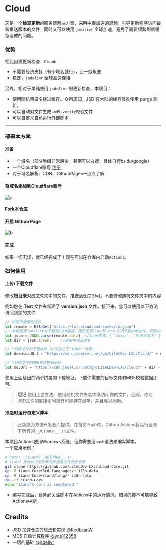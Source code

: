 # Cloud
这是一个**检查更新**的服务器解决方案，采用中继加速的思想，引导更新程序访问最新推送版本的文件，同时又可以使用 `jsdelivr` 全球加速，避免了需要频繁刷新缓存造成的问题。

### 优势

相比自建更新检查，`Cloud`:

 - 不需要经济支持（有个域名就行），且一劳永逸
 - 稳定，`jsdelivr` 全球高速连接

另外，相对于单纯使用 `jsdelivr` 的更新检查，本项目：
 - 使用随机目录名绕过缓存。众所周知，JSD 在大陆的缓存很难使用 purge 刷新。
 - 可以自动对文件生成`.md5.verify`校验文件
 - 可以自定义自动运行外部脚本

------

### 部署本方案
#### 准备
 - 一个域名（部分后缀非常廉价，甚至可以白嫖，具体自行baidu/google）
 - 一个Cloudflare账号 [注册](https://dash.cloudflare.com/sign-up)
 - 对于域名解析、CDN、GithubPages一点点了解
#### 将域名添加到Cloudflare账号
![a](https://user-images.githubusercontent.com/29711228/144693542-9f7f37d9-db6b-43ce-8ed8-dd89a296ece4.png)
#### Fork本仓库
#### 开启 Github Page
![b](https://user-images.githubusercontent.com/29711228/144693897-2d708842-a3d3-4e84-bbff-ff16779d089d.png)
#### 完成
如果一切无误，就已经完成了！现在可以在仓库内启动`Actions`。

### 如何使用
#### 上传/下载文件

修改**根目录**对应文件夹中的文件，推送到仓库即可。不要修改随机文件夹中的内容

例如您在 **Test** 文件夹新建了 **version.json** 文件。接下来，您可以使用以下方法访问到您的文件

```javascript
// 访问中继索引文件
let remote = HttpGet("https://lxl-cloud.amd.rocks/id.json")
// 单纯使用Jsdelivr并不能绕过id缓存。因此使用Cloudflare CDN下载中继文件，获取中继目录名后再使用速度较快的Jsdelivr进行加速
let json = JSON.parse(remote.data)	//Json格式：{ "token": "中继目录名" }
let dir = json.token;	 //获取中继目录名

// *目标文件的下载地址（中间加上了"token"目录）
let downloadUrl = "https://cdn.jsdelivr.net/gh/LiteLDev-LXL/Cloud/" + dir + "/Test/version.json"

// *目标文件的MD5校验数据地址
let md5Url = "https://cdn.jsdelivr.net/gh/LiteLDev-LXL/Cloud/" + dir + "/Test/version.json.md5.verify"
```
使用上面给出的两个拼接的下载地址，下载你需要的目标文件和MD5校验数据即可。

> **切记** 使用上述方法、使用随机文件夹名中继访问你的文件。否则，你对JSD文件的直接访问极有可能存在缓存，并且难以刷新。

#### 推送时运行自定义脚本

 > 此功能为方便开发者而提供。在每次Push时，Github Actions将运行目录下所有的`__AUTORUN__.sh`文件。

 本项目Actions使用Windows系统，但你需要用`bash`语法来编写脚本。<br>
 一个应用示例：

 ```bash
 # Path: ./iLand/__AUTORUN__.sh
 # iLand 自动从上游仓库同步语言文件到此仓库
 git clone https://github.com/LiteLDev-LXL/iLand-Core.git
 cp -R iLand-Core/3rd-languages/* i18n-data
 cp -R iLand-Core/iland/lang/* i18n-data
 rm -rf iLand-Core
 echo "iland's corn is completed."
 ```
  - 编写完成后，请务必关注脚本在Actions中的运行情况，错误的脚本可能导致Actions中断。

## Credits
 - JSD 加速仓库的想法和实现 [@RedbeanW](https://github.com/Redbeanw44602)
 - MD5 自动计算程序 [@yqs112358](https://github.com/yqs112358)
 - 一切的基础 [@jsdelivr](https://github.com/jsdelivr)

